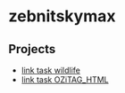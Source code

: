 # zebnitskymax
## Projects

* [link task wildlife](https://zebnitskymax.github.io/Projects/wildlife/)
* [link task OZiTAG_HTML](https://zebnitskymax.github.io/Projects/OZiTAG_HTML/OZitag/main.html)


